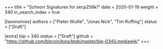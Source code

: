 +++
title = "Schnorr Signatures for secp256k1"
date = 2020-01-19
weight = 340
in_search_index = true

[taxonomies]
authors = ["Pieter Wuille", "Jonas Nick", "Tim Ruffing"]
status = ["Draft"]

[extra]
bip = 340
status = ["Draft"]
github = "https://github.com/bitcoin/bips/blob/master/bip-0340.mediawiki"
+++

